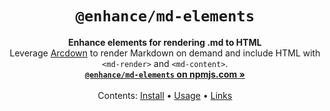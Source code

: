 <h1 align="center"><code>@enhance/md-elements</code></h1>

<p align="center">
  <strong>Enhance elements for rendering .md to HTML</strong><br>
  Leverage <a href="https://github.com/architect/arcdown">Arcdown</a> to render Markdown on demand and include HTML with <code>&lt;md-render&gt;</code> and <code>&lt;md-content&gt;</code>.<br>
  <a href="https://www.npmjs.com/package/@enhance/md-elements"><strong><code>@enhance/md-elements</code> on npmjs.com »</strong></a><br>
  <br>
  Contents:
  <a href="#Install">Install</a>
  •
  <a href="#Usage">Usage</a>
  •
  <a href="#Links">Links</a>
</p>
